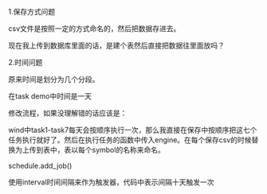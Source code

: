 1.保存方式问题

csv文件是按照一定的方式命名的，然后把数据存进去。

现在我上传到数据库里面的话，是建个表然后直接把数据往里面放吗？

2.时间问题

原来时间是划分为几个分段。

在task demo中时间是一天

修改流程，如果没理解错的话应该是：

wind中task1-task7每天会按顺序执行一次，那么我直接在保存中按顺序把这七个任务执行就好了。然后在执行任务的函数中传入engine。在每个保存csv的时候替换为上传到表中，表以每个symbol的名称来命名。

schedule.add_job()

使用interval时间间隔来作为触发器，代码中表示间隔十天触发一次